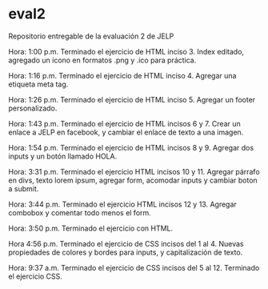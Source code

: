 # eval2
Repositorio entregable de la evaluación 2 de JELP

Hora: 1:00 p.m.
Terminado el ejercicio de HTML inciso 3.
Index editado, agregado un ícono en formatos .png y .ico para práctica.

Hora: 1:16 p.m.
Terminado el ejercicio de HTML inciso 4.
Agregar una etiqueta meta tag.

Hora: 1:26 p.m.
Terminado el ejercicio de HTML inciso 5.
Agregar un footer personalizado.

Hora: 1:43 p.m.
Terminado el ejercicio de HTML incisos 6 y 7.
Crear un enlace a JELP en facebook, y cambiar el enlace de texto a una imagen.

Hora: 1:54 p.m.
Terminado el ejercicio de HTML incisos 8 y 9.
Agregar dos inputs y un botón llamado HOLA.

Hora: 3:31 p.m.
Terminado el ejercicio HTML incisos 10 y 11.
Agregar párrafo en divs, texto lorem ipsum, agregar form, acomodar inputs y cambiar boton a submit.

Hora: 3:44 p.m.
Terminado el ejercicio HTML incisos 12 y 13.
Agregar combobox y comentar todo menos el form.

Hora: 3:50 p.m.
Terminado el ejercicio con HTML.

Hora 4:56 p.m.
Terminado el ejercicio de CSS incisos del 1 al 4.
Nuevas propiedades de colores y bordes para inputs, y capitalización de texto.

Hora: 9:37 a.m.
Terminado el ejercicio de CSS incisos del 5 al 12.
Terminado el ejercicio CSS.
